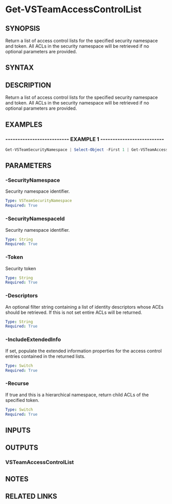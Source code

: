 


# Get-VSTeamAccessControlList

## SYNOPSIS

Return a list of access control lists for the specified security namespace and token. All ACLs in the security namespace will be retrieved if no optional parameters are provided.

## SYNTAX

## DESCRIPTION

Return a list of access control lists for the specified security namespace and token. All ACLs in the security namespace will be retrieved if no optional parameters are provided.

## EXAMPLES

### -------------------------- EXAMPLE 1 --------------------------

```PowerShell
Get-VSTeamSecurityNamespace | Select-Object -First 1 | Get-VSTeamAccessControlList
```

## PARAMETERS

### -SecurityNamespace

Security namespace identifier.

```yaml
Type: VSTeamSecurityNamespace
Required: True
```

### -SecurityNamespaceId

Security namespace identifier.

```yaml
Type: String
Required: True
```

### -Token

Security token

```yaml
Type: String
Required: True
```

### -Descriptors

An optional filter string containing a list of identity descriptors whose ACEs should be retrieved. If this is not set entire ACLs will be returned.

```yaml
Type: String
Required: True
```

### -IncludeExtendedInfo

If set, populate the extended information properties for the access control entries contained in the returned lists.

```yaml
Type: Switch
Required: True
```

### -Recurse

If true and this is a hierarchical namespace, return child ACLs of the specified token.

```yaml
Type: Switch
Required: True
```

## INPUTS

## OUTPUTS

### VSTeamAccessControlList

## NOTES

## RELATED LINKS

